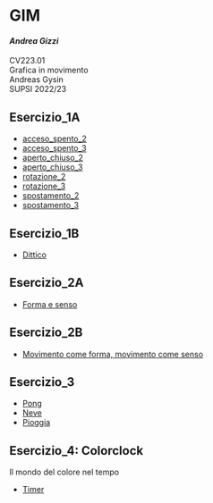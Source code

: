 # GIM
#### *Andrea Gizzi*
CV223.01  
Grafica in movimento  
Andreas Gysin  
SUPSI 2022/23  

## Esercizio_1A
- [acceso_spento_2](Esercizio_1A/acceso_spento_2.html)
- [acceso_spento_3](Esercizio_1A/acceso_spento_3.html)
- [aperto_chiuso_2](Esercizio_1A/aperto_chiuso_2.html)
- [aperto_chiuso_3](Esercizio_1A/aperto_chiuso_3.html)
- [rotazione_2](Esercizio_1A/rotazione_2.html)
- [rotazione_3](Esercizio_1A/rotazione_3.html)
- [spostamento_2](Esercizio_1A/spostamento_2.html)
- [spostamento_3](Esercizio_1A/spostamento_3.html)  

## Esercizio_1B
- [Dittico](Esercizio_1B/index.html)

## Esercizio_2A
- [Forma e senso](Esercizio_2A/index.html)

## Esercizio_2B
- [Movimento come forma, movimento come senso](Esercizio_2B/Index.html)

## Esercizio_3
- [Pong](Esercizio_3/pong/index.html)
- [Neve](Esercizio_3/neve/index.html)
- [Pioggia](Esercizio_3/pioggia/index.html)

## Esercizio_4: Colorclock
Il mondo del colore nel tempo
- [Timer](Esercizio_4/Timer/index.html)
